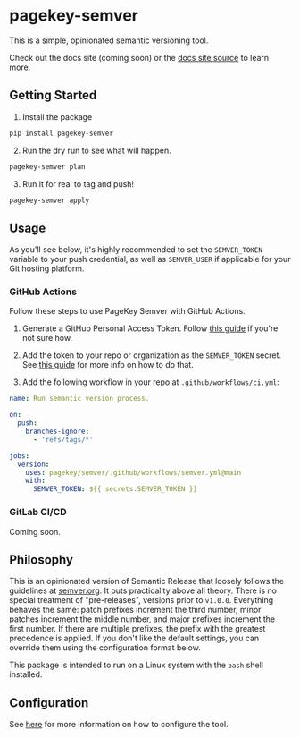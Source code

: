 # pagekey-semver

This is a simple, opinionated semantic versioning tool.

Check out the docs site (coming soon) or the [docs site source](./docs/index.md) to learn more.

## Getting Started

1. Install the package

```bash
pip install pagekey-semver
```

2. Run the dry run to see what will happen.

```bash
pagekey-semver plan
```

3. Run it for real to tag and push!

```bash
pagekey-semver apply
```

## Usage

As you'll see below, it's highly recommended to set the `SEMVER_TOKEN` variable to your push credential, as well as `SEMVER_USER` if applicable for your Git hosting platform.

### GitHub Actions

Follow these steps to use PageKey Semver with GitHub Actions.

1. Generate a GitHub Personal Access Token. Follow [this guide](https://docs.github.com/en/authentication/keeping-your-account-and-data-secure/managing-your-personal-access-tokens) if you're not sure how.

2. Add the token to your repo or organization as the `SEMVER_TOKEN` secret. See [this guide](https://docs.github.com/en/actions/security-for-github-actions/security-guides/using-secrets-in-github-actions) for more info on how to do that.

3. Add the following workflow in your repo at `.github/workflows/ci.yml`:

```yaml
name: Run semantic version process.

on:
  push:
    branches-ignore:
      - 'refs/tags/*'

jobs:
  version:
    uses: pagekey/semver/.github/workflows/semver.yml@main
    with:
      SEMVER_TOKEN: ${{ secrets.SEMVER_TOKEN }}
```


### GitLab CI/CD

Coming soon.


## Philosophy

This is an opinionated version of Semantic Release that loosely follows the guidelines at [semver.org](https://semver.org/). It puts practicality above all theory. There is no special treatment of "pre-releases", versions prior to `v1.0.0`. Everything behaves the same: patch prefixes increment the third number, minor patches increment the middle number, and major prefixes increment the first number. If there are multiple prefixes, the prefix with the greatest precedence is applied. If you don't like the default settings, you can override them using the configuration format below.

This package is intended to run on a Linux system with the `bash` shell installed.


## Configuration

See [here](./docs/config/index.md) for more information on how to configure the tool.
